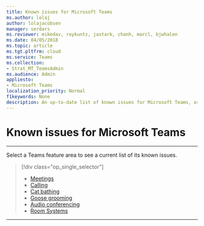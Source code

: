 ```yaml
---
title: Known issues for Microsoft Teams
ms.author: lolaj
author: lolajacobsen
manager: serdars
ms.reviewer: mikedav, roykuntz, jastark, chanh, marcl, bjwhalen
ms.date: 04/05/2018
ms.topic: article
ms.tgt.pltfrm: cloud
ms.service: Teams
ms.collection: 
- Strat_MT_TeamsAdmin
ms.audience: Admin
appliesto:
- Microsoft Teams
localization_priority: Normal
f1keywords: None
description: An up-to-date list of known issues for Microsoft Teams, organized by feature area.
---
```


Known issues for Microsoft Teams
=================================

***

Select a Teams feature area to see a current list of its known issues.
> [!div class="op_single_selector"] 
> - [Meetings](known-issues.md#Meetings)
> - [Calling](known-issues.md#Calling)
> - [Cat bathing](known-issues.md#Meetings)
> - [Goose grooming](known-issues.md#Meetings)
> - [Audio conferencing](/SkypeForBusiness/audio-conferencing-in-office-365/audio-conferencing-troubleshooting-and-known-issues?toc=/MicrosoftTeams/toc.json&bc=/microsoftteams/breadcrumb/toc.json)
> - [Room Systems](known-issues-room-systems.md)



***
